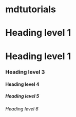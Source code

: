# mdtutorials
# Heading level 1

<h1>Heading level 1</h1>

<h3>Heading level 3</h3>

<h4>Heading level 4</h4>

<h5>Heading level 5</h5>

<h6>Heading level 6</h6>
